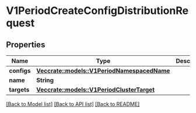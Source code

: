 # V1PeriodCreateConfigDistributionRequest

## Properties

Name | Type | Description | Notes
------------ | ------------- | ------------- | -------------
**configs** | [**Vec<crate::models::V1PeriodNamespacedName>**](v1.NamespacedName.md) |  | 
**name** | **String** |  | 
**targets** | [**Vec<crate::models::V1PeriodClusterTarget>**](v1.ClusterTarget.md) |  | 

[[Back to Model list]](../README.md#documentation-for-models) [[Back to API list]](../README.md#documentation-for-api-endpoints) [[Back to README]](../README.md)


